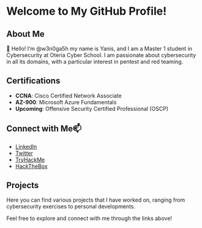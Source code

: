 # Welcome to My GitHub Profile!

## About Me

👋 Hello! I’m @w3n0ga5h my name is Yanis, and I am a Master 1 student in Cybersecurity at Oteria Cyber School. I am passionate about cybersecurity in all its domains, with a particular interest in pentest and red teaming.

## Certifications

- **CCNA**: Cisco Certified Network Associate
- **AZ-900**: Microsoft Azure Fundamentals
- **Upcoming**: Offensive Security Certified Professional (OSCP)

## Connect with Me📫

- [LinkedIn](https://www.linkedin.com/in/yanis-sadi/) 
- [Twitter](https://x.com/w3n0ga5h) 
- [TryHackMe](https://tryhackme.com/p/w3n0ga5h) 
- [HackTheBox](#)

## Projects

Here you can find various projects that I have worked on, ranging from cybersecurity exercises to personal developments.

Feel free to explore and connect with me through the links above!

<!---
w3n0ga5h/w3n0ga5h is a ✨ special ✨ repository because its `README.md` (this file) appears on your GitHub profile.
You can click the Preview link to take a look at your changes.
--->
